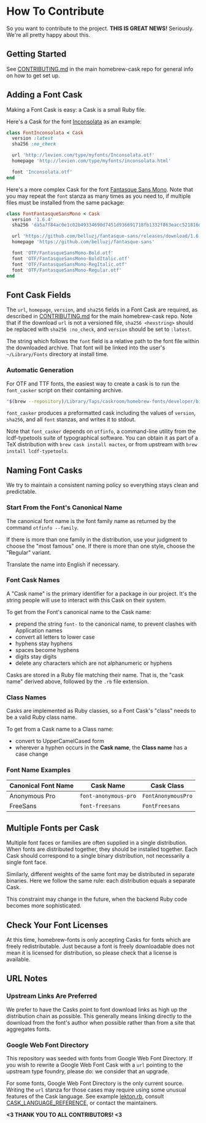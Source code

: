 # How To Contribute

So you want to contribute to the project. **THIS IS GREAT NEWS!**  Seriously. We're
all pretty happy about this.

## Getting Started

See [CONTRIBUTING.md](https://github.com/phinze/homebrew-cask/blob/master/CONTRIBUTING.md) in the main homebrew-cask repo for general info on how to get set up.

## Adding a Font Cask

Making a Font Cask is easy: a Cask is a small Ruby file.

Here's a Cask for the font [Inconsolata](http://levien.com/type/myfonts/inconsolata.html) as an example:
```ruby
class FontInconsolata < Cask
  version :latest
  sha256 :no_check

  url 'http://levien.com/type/myfonts/Inconsolata.otf'
  homepage 'http://levien.com/type/myfonts/inconsolata.html'

  font 'Inconsolata.otf'
end
```

Here's a more complex Cask for the font [Fantasque Sans Mono](https://github.com/belluzj/fantasque-sans).
Note that you may repeat the `font` stanza as many times as you need to, if multiple files must
be installed from the same package:

```ruby
class FontFantasqueSansMono < Cask
  version '1.6.4'
  sha256 'da5a7f84ac0e1c02b49334690d7451d936691718fb1332f863eacc521816dccd'

  url 'https://github.com/belluzj/fantasque-sans/releases/download/1.6.4/FantasqueSansMono.zip'
  homepage 'https://github.com/belluzj/fantasque-sans'

  font 'OTF/FantasqueSansMono-Bold.otf'
  font 'OTF/FantasqueSansMono-BoldItalic.otf'
  font 'OTF/FantasqueSansMono-RegItalic.otf'
  font 'OTF/FantasqueSansMono-Regular.otf'
end
```

## Font Cask Fields

The `url`, `homepage`, `version`, and `sha256` fields in a Font Cask are required, as described in [CONTRIBUTING.md](https://github.com/phinze/homebrew-cask/blob/master/CONTRIBUTING.md) for the main homebrew-cask repo.
Note that if the download `url` is not a versioned file, `sha256 <hexstring>`
should be replaced with `sha256 :no_check`, and `version` should be set to
`:latest`.

The string which follows the `font` field is a relative path to the font
file within the downloaded archive.  That font will be linked into the
user's `~/Library/Fonts` directory at install time.

### Automatic Generation

For OTF and TTF fonts, the easiest way to create a cask is to run the
`font_casker` script on their containing archive.

```bash
"$(brew --repository)/Library/Taps/caskroom/homebrew-fonts/developer/bin/font_casker" font_archive.zip
```

`font_casker` produces a preformatted cask including the values of
`version`, `sha256`, and all `font` stanzas, and writes it to stdout.

Note that `font_casker` depends on `otfinfo`, a command-line utility
from the lcdf-typetools suite of typographical software. You can obtain
it as part of a TeX distribution with `brew cask install mactex`, or
from upstream with `brew install lcdf-typetools`.

## Naming Font Casks

We try to maintain a consistent naming policy so everything stays clean and
predictable.

### Start From the Font's Canonical Name

The canonical font name is the font family name as returned by the command
`otfinfo --family`.

If there is more than one family in the distribution, use your judgment to
choose the "most famous" one.  If there is more than one style, choose the
"Regular" variant.

Translate the name into English if necessary.

### Font Cask Names

A "Cask name" is the primary identifier for a package in our project. It's
the string people will use to interact with this Cask on their system.

To get from the Font's canonical name to the Cask name:

  * prepend the string `font-` to the canonical name, to prevent clashes
    with Application names
  * convert all letters to lower case
  * hyphens stay hyphens
  * spaces become hyphens
  * digits stay digits
  * delete any characters which are not alphanumeric or hyphens

Casks are stored in a Ruby file matching their name.  That is, the "cask
name" derived above, followed by the `.rb` file extension.

### Class Names

Casks are implemented as Ruby classes, so a Font Cask's "class" needs to be
a valid Ruby class name.

To get from a Cask name to a Class name:

  * convert to UpperCamelCased form
  * wherever a hyphen occurs in the __Cask name__, the __Class name__ has a case change

### Font Name Examples

Canonical Font Name | Cask Name            | Cask Class
--------------------|----------------------|------------------------
Anonymous Pro       | `font-anonymous-pro` | `FontAnonymousPro`
FreeSans            | `font-freesans`      | `FontFreesans`

## Multiple Fonts per Cask

Multiple font faces or families are often supplied in a single distribution.
When fonts are distributed together, they should be installed together.  Each
Cask should correspond to a single binary distribution, not necessarily a
single font face.

Similarly, different weights of the same font may be distributed in separate
binaries.  Here we follow the same rule: each distribution equals a separate
Cask.

This constraint may change in the future, when the backend Ruby code becomes
more sophisticated.

## Check Your Font Licenses

At this time, homebrew-fonts is only accepting Casks for fonts which are
freely redistributable. Just because a font is freely downloadable does not
mean it is licensed for distribution, so please check that a license is available.

## URL Notes

### Upstream Links Are Preferred

We prefer to have the Casks point to font download links as high up the distribution
chain as possible. This generally means linking directly to the download from the
font's author when possible rather than from a site that aggregates fonts.

### Google Web Font Directory

This repository was seeded with fonts from Google Web Font Directory.  If you wish
to rewrite a Google Web Font Cask with a `url` pointing to the upstream type foundry,
please do: we consider that an upgrade.

For some fonts, Google Web Font Directory is the only current source.  Writing
the `url` stanza for those cases may require using some unusual features of the
Cask language.  See example [lekton.rb](../Casks/lekton.rb), consult [CASK_LANGUAGE_REFERENCE](https://github.com/phinze/homebrew-cask/blob/master/doc/CASK_LANGUAGE_REFERENCE.md), or contact the maintainers.

**<3 THANK YOU TO ALL CONTRIBUTORS! <3**
